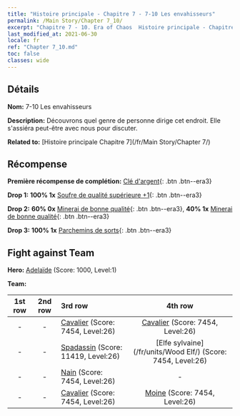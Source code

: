 ```yaml
---
title: "Histoire principale - Chapitre 7 - 7-10 Les envahisseurs"
permalink: /Main Story/Chapter 7_10/
excerpt: "Chapitre 7 - 10. Era of Chaos  Histoire principale - Chapitre 7_10. 7-10 Les envahisseurs"
last_modified_at: 2021-06-30
locale: fr
ref: "Chapter 7_10.md"
toc: false
classes: wide
---
```


## Détails

 **Nom:** 7-10 Les envahisseurs

 **Description:** Découvrons quel genre de personne dirige cet endroit. Elle s'assiéra peut-être avec nous pour discuter.

 **Related to:** [Histoire principale Chapitre 7](/fr/Main Story/Chapter 7/)

## Récompense

 **Première récompense de complétion:** [Clé d'argent](/ItemsFR/con_693/){: .btn .btn--era3}

 **Drop 1:** **100% 1x** [Soufre de qualité supérieure +1](/ItemsFR/mat_22/){: .btn .btn--era3}

 **Drop 2:** **60% 0x** [Minerai de bonne qualité](/ItemsFR/mat_12/){: .btn .btn--era3}, **40% 1x** [Minerai de bonne qualité](/ItemsFR/mat_12/){: .btn .btn--era3}

 **Drop 3:** **100% 1x** [Parchemins de sorts](/ItemsFR/con_694/){: .btn .btn--era3}


## Fight against Team
 **Hero:** [Adelaïde](/fr/heroes/Adelaide/) (Score: 1000, Level:1)

 **Team:**


  | 1st row | 2nd row | 3rd row | 4th row |
  |:----:|:----:|:----|:----:|
  | - | - | [Cavalier](/fr/units/Cavalier/) (Score: 7454, Level:26)  | [Cavalier](/fr/units/Cavalier/) (Score: 7454, Level:26)  |
  | - | - | [Spadassin](/fr/units/Swordsman/) (Score: 11419, Level:26)  | [Elfe sylvaine](/fr/units/Wood Elf/) (Score: 7454, Level:26)  |
  | - | - | [Nain](/fr/units/Dwarf/) (Score: 7454, Level:26)  | - |
  | - | - | [Cavalier](/fr/units/Cavalier/) (Score: 7454, Level:26)  | [Moine](/fr/units/Monk/) (Score: 7454, Level:26)  |



